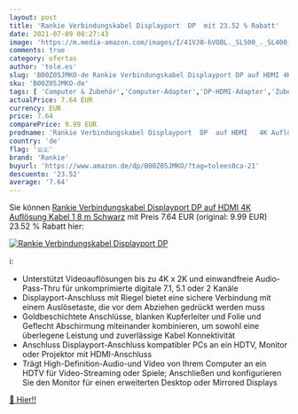 ```yaml
---
layout: post
title: 'Rankie Verbindungskabel Displayport  DP  mit 23.52 % Rabatt'
date: 2021-07-09 08:27:43
image: 'https://m.media-amazon.com/images/I/41VJ0-bVOBL._SL500_._SL400_.jpg'
comments: true
category: ofertas
author: 'tole.es'
slug: 'B00Z05JMKO-de Rankie Verbindungskabel Displayport DP auf HDMI 4K...'
sku: 'B00Z05JMKO-de'
tags: [ 'Computer & Zubehör','Computer-Adapter','DP-HDMI-Adapter','Zubehör','rankie', ]
actualPrice: 7.64 EUR
currency: EUR
price: 7.64
comparePrice: 9.99 EUR
prodname: 'Rankie Verbindungskabel Displayport  DP  auf HDMI   4K Auflösung Kabel  1 8 m  Schwarz'
country: 'de'
flag: '🇩🇪'
brand: 'Rankie'
buyurl: 'https://www.amazon.de/dp/B00Z05JMKO/?tag=tolees0ca-21'
descuento: '23.52'
average: '7.64'
---
```


Sie können [Rankie Verbindungskabel Displayport  DP  auf HDMI   4K Auflösung Kabel  1 8 m  Schwarz](https://www.amazon.de/dp/B00Z05JMKO/?tag=tolees0ca-21) mit Preis 7.64 EUR (original: 9.99 EUR) 23.52 % Rabatt hier:

[![Rankie Verbindungskabel Displayport  DP ](https://m.media-amazon.com/images/I/41VJ0-bVOBL._SL500_._SL400_.jpg)](https://www.amazon.de/dp/B00Z05JMKO/?tag=tolees0ca-21)

ℹ️:

- Unterstützt Videoauflösungen bis zu 4K x 2K und einwandfreie Audio-Pass-Thru für unkomprimierte digitale 7.1, 5.1 oder 2 Kanäle
- Displayport-Anschluss mit Riegel bietet eine sichere Verbindung mit einem Auslösetaste, die vor dem Abziehen gedrückt werden muss
- Goldbeschichtete Anschlüsse, blanken Kupferleiter und Folie und Geflecht Abschirmung miteinander kombinieren, um sowohl eine überlegene Leistung und zuverlässige Kabel Konnektivität
- Anschluss Displayport-Anschluss kompatibler PCs an ein HDTV, Monitor oder Projektor mit HDMI-Anschluss
- Trägt High-Definition-Audio-und Video von Ihrem Computer an ein HDTV für Video-Streaming oder Spiele; Anschließen und konfigurieren Sie den Monitor für einen erweiterten Desktop oder Mirrored Displays

[🛒 Hier!!](https://www.amazon.de/dp/B00Z05JMKO/?tag=tolees0ca-21)
